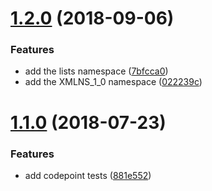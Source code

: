 <a name="1.2.0"></a>
# [1.2.0](https://github.com/lddubeau/xmlchars/compare/v1.1.0...v1.2.0) (2018-09-06)


### Features

* add the lists namespace ([7bfcca0](https://github.com/lddubeau/xmlchars/commit/7bfcca0))
* add the XMLNS_1_0 namespace ([022239c](https://github.com/lddubeau/xmlchars/commit/022239c))



<a name="1.1.0"></a>
# [1.1.0](https://github.com/lddubeau/xmlchars/compare/1.0.0...1.1.0) (2018-07-23)


### Features

* add codepoint tests ([881e552](https://github.com/lddubeau/xmlchars/commit/881e552))




